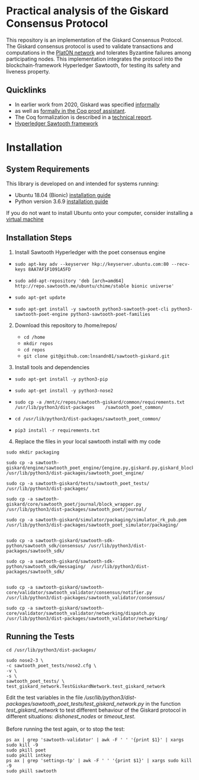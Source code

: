 # Practical analysis of the Giskard Consensus Protocol

This repository is an implementation of the Giskard Consensus Protocol.
The Giskard consensus protocol is used to validate transactions and computations in the [PlatON network](https://platon.network) and tolerates Byzantine failures among participating nodes.
This implementation integrates the protocol into the blockchain-framework Hyperledger Sawtooth, for testing its safety and liveness property.

## Quicklinks
- In earlier work from 2020, Giskard was specified [informally](https://arxiv.org/abs/2010.02124) 
- as well as [formally in the Coq proof assistant](https://github.com/runtimeverification/giskard-verification).
- The Coq formalization is described in a [technical report](https://github.com/runtimeverification/giskard-verification/releases/download/v1.0/report.pdf).
- [Hyperledger Sawtooth framework](https://www.hyperledger.org/use/sawtooth)

# Installation

## System Requirements
This library is developed on and intended for systems running:
- Ubuntu 18.04 (Bionic) [installation guide](https://ubuntu.com/tutorials/install-ubuntu-desktop-1804#1-overview)
- Python version 3.6.9 [installation guide](https://linuxhint.com/install-specific-python-version-ubuntu/)

If you do not want to install Ubuntu onto your computer, consider installing a
[virtual machine](https://www.osboxes.org/ubuntu/)

## Installation Steps
1. Install Sawtooth Hyperledger with the poet consensus engine
  - ```sudo apt-key adv --keyserver hkp://keyserver.ubuntu.com:80 --recv-keys 8AA7AF1F1091A5FD```
  - ```sudo add-apt-repository 'deb [arch=amd64] http://repo.sawtooth.me/ubuntu/chime/stable bionic universe'```

  - ```sudo apt-get update```

  - ```sudo apt-get install -y sawtooth python3-sawtooth-poet-cli python3-sawtooth-poet-engine python3-sawtooth-poet-families```

2. Download this repository to /home/repos/
   - ```cd /home```
   - ```mkdir repos```
   - ```cd repos```
   - ```git clone git@github.com:lnsandn01/sawtooth-giskard.git```

4. Install tools and dependencies
  - ```sudo apt-get install -y python3-pip```
  - ```sudo apt-get install -y python3-nose2```

  - ```sudo cp -a /mnt/c/repos/sawtooth-giskard/common/requirements.txt  /usr/lib/python3/dist-packages    /sawtooth_poet_common/```

  - ```cd /usr/lib/python3/dist-packages/sawtooth_poet_common/```
  - ```pip3 install -r requirements.txt```
    
4. Replace the files in your local sawtooth install with my code
``` cd /usr/lib/python3/dist-packages/sawtoot_poet_simulator
sudo mkdir packaging

sudo cp -a sawtooth-giskard/engine/sawtooth_poet_engine/{engine.py,giskard.py,giskard_block.py,main.py,giskard_global_state.py,giskard_global_trace.py,giskard_message.py,giskard_node.py,giskard_nstate.py,giskard_state_transition_type.py,oracle.py} /usr/lib/python3/dist-packages/sawtooth_poet_engine/

sudo cp -a sawtooth-giskard/tests/sawtooth_poet_tests/ /usr/lib/python3/dist-packages/

sudo cp -a sawtooth-giskard/core/sawtooth_poet/journal/block_wrapper.py /usr/lib/python3/dist-packages/sawtooth_poet/journal/

sudo cp -a sawtooth-giskard/simulator/packaging/simulator_rk_pub.pem /usr/lib/python3/dist-packages/sawtooth_poet_simulator/packaging/


sudo cp -a sawtooth-giskard/sawtooth-sdk-python/sawtooth_sdk/consensus/ /usr/lib/python3/dist-packages/sawtooth_sdk/

sudo cp -a sawtooth-giskard/sawtooth-sdk-python/sawtooth_sdk/messaging/  /usr/lib/python3/dist-packages/sawtooth_sdk/


sudo cp -a sawtooth-giskard/sawtooth-core/validator/sawtooth_validator/consensus/notifier.py /usr/lib/python3/dist-packages/sawtooth_validator/consensus/

sudo cp -a sawtooth-giskard/sawtooth-core/validator/sawtooth_validator/networking/dispatch.py /usr/lib/python3/dist-packages/sawtooth_validator/networking/
```

## Running the Tests

```
cd /usr/lib/python3/dist-packages/

sudo nose2-3 \
-c sawtooth_poet_tests/nose2.cfg \
-v \
-s \
sawtooth_poet_tests/ \
test_giskard_network.TestGiskardNetwork.test_giskard_network 
```

Edit the test variables in the file */usr/lib/python3/dist-packages/sawtooth_poet_tests/test_giskard_network.py* in the function *test_giskard_network*
to test different behaviour of the Giskard protocol in different situations: *dishonest_nodes* or *timeout_test*.
<br><br>
Before running the test again, or to stop the test:
```
ps ax | grep 'sawtooth-validator' | awk -F ' ' '{print $1}' | xargs sudo kill -9
sudo pkill poet
sudo pkill intkey
ps ax | grep 'settings-tp' | awk -F ' ' '{print $1}' | xargs sudo kill -9
sudo pkill sawtooth
```
